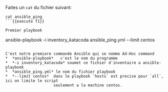Faites un `cat` du fichier suivant:
```
cat ansible_ping
```{{execute T1}}

Premier playbook
```
ansible-playbook  -i inventory_katacoda ansible_ping.yml  --limit centos
```{{execute T1}}

C'est notre premiere commande Ansible qui se nomme Ad-Hoc command
*  *ansible-playbook*   c'est le nom du programme
*  *-i inventory_katacoda* soumet ce fichier d'inventaire a ansible-playbook
*  *ansible_ping.yml* le nom du fichier playbook
*  *--limit centos*  dans le playbook `hosts` est precise pour `all`, ici on limite le script
                     seulement a la machine centos. 

